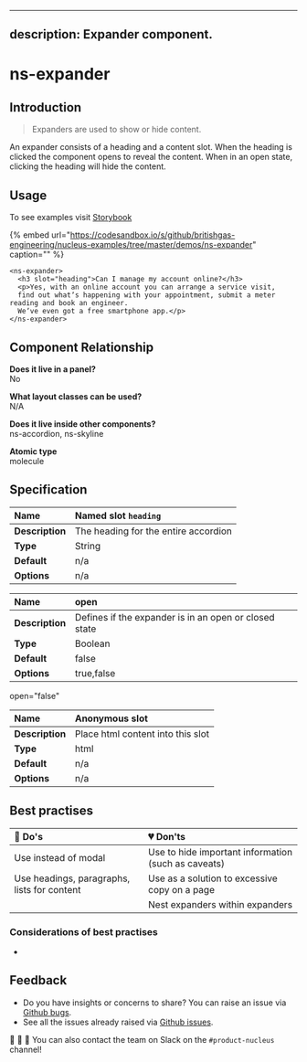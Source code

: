
---
description: Expander component.
---

# ns-expander

## Introduction

> Expanders are used to show or hide content.

An expander consists of a heading and a content slot.  When the heading is clicked the component opens to reveal the content.
When in an open state, clicking the heading will hide the content.

## Usage

To see examples visit [Storybook](https://nucleus.bgdigital.xyz/demo/index.html?path=/story/ns-expander--expander)

{% embed url="https://codesandbox.io/s/github/britishgas-engineering/nucleus-examples/tree/master/demos/ns-expander" caption="" %}

```markup
<ns-expander>
  <h3 slot="heading">Can I manage my account online?</h3>
  <p>Yes, with an online account you can arrange a service visit,
  find out whatʼs happening with your appointment, submit a meter reading and book an engineer.
  Weʼve even got a free smartphone app.</p>
</ns-expander>
```

## Component Relationship

**Does it live in a panel?**  
No

**What layout classes can be used?**  
N/A

**Does it live inside other components?**  
ns-accordion, ns-skyline

**Atomic type**  
molecule

## Specification

| **Name** | Named slot `heading` |
| :--- | :--- |
| **Description** | The heading for the entire accordion |
| **Type** | String |
| **Default** | n/a |
| **Options** | n/a |

| **Name** | open |
| :--- | :--- |
| **Description** | Defines if the expander is in an open or closed state |
| **Type** | Boolean |
| **Default** | false |
| **Options** | true,false |

open="false"

| **Name** | Anonymous slot |
| :--- | :--- |
| **Description** | Place html content into this slot |
| **Type** | html |
| **Default** | n/a |
| **Options** | n/a |

## Best practises

| 💚 Do's | 💔 Don'ts |
| :--- | :--- |
| Use instead of modal | Use to hide important information (such as caveats) |
| Use headings, paragraphs, lists for content | Use as a solution to excessive copy on a page |
|  | Nest expanders within expanders |

### Considerations of best practises

* 

## Feedback

* Do you have insights or concerns to share? You can raise an issue via [Github bugs](https://github.com/ConnectedHomes/nucleus/issues/new?assignees=&labels=Bug&template=a--bug-report.md&title=[bug]%20[ns-form]).
* See all the issues already raised via [Github issues](https://github.com/connectedHomes/nucleus/issues?utf8=%E2%9C%93&q=is%3Aopen+is%3Aissue+label%3ABug+[ns-form]).

💩 🎉 🦄 You can also contact the team on Slack on the `#product-nucleus` channel!

